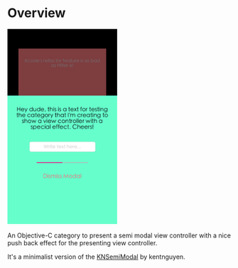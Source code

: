 Overview
==============
<!--[![Pod Version](http://img.shields.io/cocoapods/v/LCModal.svg?style=flat)](https://github.com/ThXou/LCModal)
[![Pod Platform](http://img.shields.io/cocoapods/p/LCModal.svg?style=flat)](https://github.com/ThXou/LCModal)
[![Pod License](http://img.shields.io/cocoapods/l/LCModal.svg?style=flat)](https://www.apache.org/licenses/LICENSE-2.0.html)
-->
<img src="screenshot_1.png" width="49%" />

An Objective-C category to present a semi modal view controller with a nice push back effect for the presenting view controller.

It's a minimalist version of the [KNSemiModal](https://github.com/kentnguyen/KNSemiModalViewController) by kentnguyen.

<!--Installation
==============

Add this line to your podfile:

```ruby
pod 'LCModal', '~> 1.0'
```

Or manually add the source folder to your project.-->